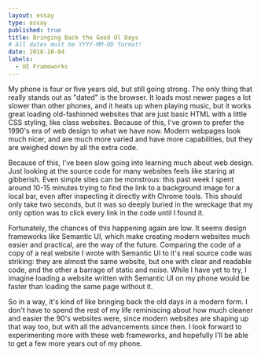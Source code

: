 ```yaml
---
layout: essay
type: essay
published: true
title: Bringing Back the Good Ol Days
# All dates must be YYYY-MM-DD format!
date: 2018-10-04
labels:
  - UI Frameworks
---
```

My phone is four or five years old, but still going strong. The only thing that really stands out as "dated" is the browser. It loads most newer pages a lot slower than other phones, and it heats up when playing music, but it works great loading old-fashioned websites that are just basic HTML with a little CSS styling, like class websites. Because of this, I've grown to prefer the 1990's era of web design to what we have now. Modern webpages look much nicer, and are much more varied and have more capabilities, but they are weighed down by all the extra code.

Because of this, I've been slow going into learning much about web design. Just looking at the source code for many websites feels like staring at gibberish. Even simple sites can be monstrous: this past week I spent around 10-15 minutes trying to find the link to a background image for a local bar, even after inspecting it directly with Chrome tools. This should only take two seconds, but it was so deeply buried in the wreckage that my only option was to click every link in the code until I found it.

Fortunately, the chances of this happening again are low. It seems design frameworks like Semantic UI, which make creating modern websites much easier and practical, are the way of the future. Comparing the code of a copy of a real website I wrote with Semantic UI to it's real source code was striking: they are almost the same website, but one with clear and readable code, and the other a barrage of static and noise. While I have yet to try, I imagine loading a website written with Semantic UI on my phone would be faster than loading the same page without it.

So in a way, it's kind of like bringing back the old days in a modern form. I don't have to spend the rest of my life reminiscing about how much cleaner and easier the 90's websites were, since modern websites are shaping up that way too, but with all the advancements since then. I look forward to experimenting more with these web frameworks, and hopefully I'll be able to get a few more years out of my phone.

